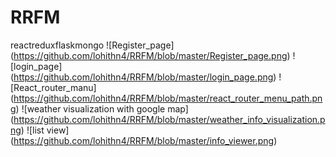 # RRFM
reactreduxflaskmongo
![Register_page] (https://github.com/lohithn4/RRFM/blob/master/Register_page.png)
![login_page] (https://github.com/lohithn4/RRFM/blob/master/login_page.png)
![React_router_manu] (https://github.com/lohithn4/RRFM/blob/master/react_router_menu_path.png)
![weather visualization with google map] (https://github.com/lohithn4/RRFM/blob/master/weather_info_visualization.png)
![list view] (https://github.com/lohithn4/RRFM/blob/master/info_viewer.png)
